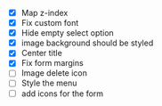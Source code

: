 - [x] Map z-index
- [x] Fix custom font
- [x] Hide empty select option
- [x] image background should be styled
- [x] Center title
- [x] Fix form margins
- [ ] Image delete icon
- [ ] Style the menu
- [ ] add icons for the form
